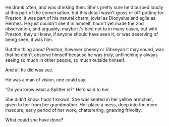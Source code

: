 He drank often, and was drinking then. She's pretty sure he'd burped loudly at this part of the conversation, but this detail wasn't gross or off-putting for Preston, it was part of his natural charm, jovial as Dionysius and agile as Hermes. He just couldn't see it in himself, hadn't yet made the 2nd observation, and arguably, maybe it's best not to in many cases, but with Preston, they all knew, if anyone should have seen it, or was deserving of being seen, it was him.

But the thing about Preston, however cheesy or Gibseyan it may sound, was that he didn't observe himself because he was truly, unflinchingly always seeing so much in other people, so much outside himself.

And all he did was see.

He was a man of vision, one could say.

"Do you know what a Splitter is?" He'd said to her.

She didn't know, hadn't known. She was seated in her yellow armchair, given to her from her grandmother. Her place a mess, deep into the more insecure, early period of her work, chatterering, gnawing frivolity.

What could she have done?